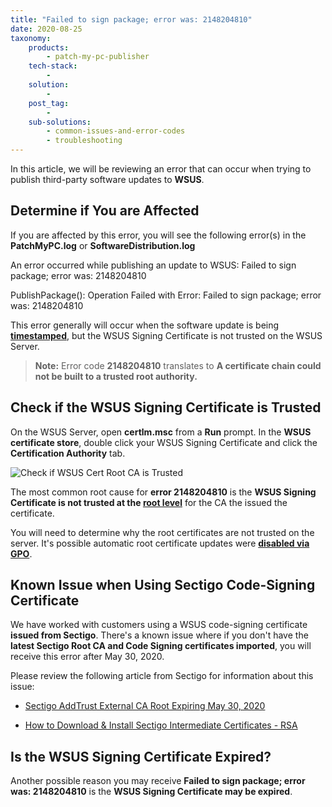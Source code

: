 ```yaml
---
title: "Failed to sign package; error was: 2148204810"
date: 2020-08-25
taxonomy:
    products:
        - patch-my-pc-publisher
    tech-stack:
        - 
    solution:
        - 
    post_tag:
        - 
    sub-solutions:
        - common-issues-and-error-codes
        - troubleshooting
---
```


In this article, we will be reviewing an error that can occur when trying to publish third-party software updates to **WSUS**.

## Determine if You are Affected

If you are affected by this error, you will see the following error(s) in the **PatchMyPC.log** or **SoftwareDistribution.log**

An error occurred while publishing an update to WSUS: Failed to sign package; error was: 2148204810

PublishPackage(): Operation Failed with Error: Failed to sign package; error was: 2148204810

This error generally will occur when the software update is being **[timestamped](https://en.wikipedia.org/wiki/Trusted_timestamping)**, but the WSUS Signing Certificate is not trusted on the WSUS Server.

> **Note:** Error code **2148204810** translates to **A certificate chain could not be built to a trusted root authority.**

## Check if the WSUS Signing Certificate is Trusted

On the WSUS Server, open **certlm.msc** from a **Run** prompt. In the **WSUS certificate store**, double click your WSUS Signing Certificate and click the **Certification Authority** tab.

![Check if WSUS Cert Root CA is Trusted](images/Check-WSUS-Cert-Root-CA.png)

The most common root cause for **error 2148204810** is the **WSUS Signing Certificate is not trusted at the [root level](https://docs.microsoft.com/en-us/windows-hardware/drivers/install/trusted-root-certification-authorities-certificate-store)** for the CA the issued the certificate.

You will need to determine why the root certificates are not trusted on the server. It's possible automatic root certificate updates were **[disabled via GPO](https://docs.microsoft.com/en-us/previous-versions/windows/it-pro/windows-vista/cc749331\(v=ws.10\)?redirectedfrom=MSDN#how-turning-off-update-root-certificates-on-users-computers-can-affect-users-and-applications)**.

## Known Issue when Using Sectigo Code-Signing Certificate

We have worked with customers using a WSUS code-signing certificate **issued from Sectigo**. There's a known issue where if you don't have the **latest Sectigo Root CA and Code Signing certificates imported**, you will receive this error after May 30, 2020.

Please review the following article from Sectigo for information about this issue:

- [Sectigo AddTrust External CA Root Expiring May 30, 2020](https://support.sectigo.com/Com_KnowledgeDetailPage?Id=kA03l00000117LT)

- [How to Download & Install Sectigo Intermediate Certificates - RSA](https://support.sectigo.com/articles/Knowledge/Sectigo-Intermediate-Certificates)

## Is the WSUS Signing Certificate Expired?

Another possible reason you may receive **Failed to sign package; error was: 2148204810** is the **WSUS Signing Certificate may be expired**.
